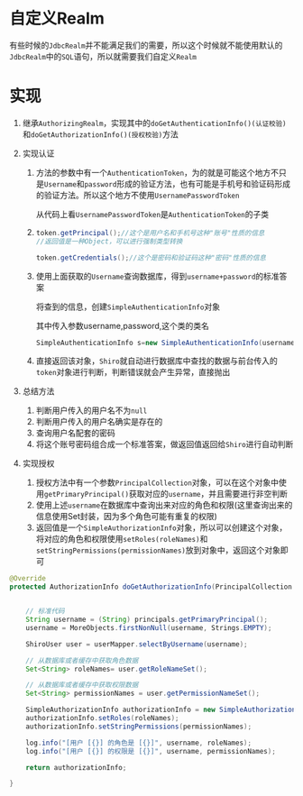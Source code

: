 # 自定义Realm

有些时候的`JdbcRealm`并不能满足我们的需要，所以这个时候就不能使用默认的`JdbcRealm`中的`SQL`语句，所以就需要我们自定义`Realm`

# 实现

1. 继承`AuthorizingRealm`，实现其中的`doGetAuthenticationInfo()(认证校验)`和`doGetAuthorizationInfo()(授权校验)`方法

2. 实现认证

   1. 方法的参数中有一个`AuthenticationToken`，为的就是可能这个地方不只是`Username`和`password`形成的验证方法，也有可能是手机号和验证码形成的验证方法。所以这个地方不使用`UsernamePasswordToken`

      从代码上看`UsernamePasswordToken`是`AuthenticationToken`的子类

   2. ```java
      token.getPrincipal();//这个是用户名和手机号这种"账号"性质的信息
      //返回值是一种Object，可以进行强制类型转换
      ```

      ```java
      token.getCredentials();//这个是密码和验证码这种"密码"性质的信息
      ```

   3. 使用上面获取的`Username`查询数据库，得到`username+password`的标准答案

      将查到的信息，创建`SimpleAuthenticationInfo`对象

      其中传入参数username,password,这个类的类名

      ```java
      SimpleAuthenticationInfo s=new SimpleAuthenticationInfo(username,password,"该类的类名")
      ```

   4. 直接返回该对象，`Shiro`就自动进行数据库中查找的数据与前台传入的`token`对象进行判断，判断错误就会产生异常，直接抛出

3. 总结方法

   1. 判断用户传入的用户名不为`null`
   2. 判断用户传入的用户名确实是存在的
   3. 查询用户名配套的密码
   4. 将这个账号密码组合成一个标准答案，做返回值返回给`Shiro`进行自动判断

4. 实现授权

   1. 授权方法中有一个参数`PrincipalCollection`对象，可以在这个对象中使用`getPrimaryPrincipal()`获取对应的`username`，并且需要进行非空判断
   2. 使用上述`username`在数据库中查询出来对应的角色和权限(这里查询出来的信息使用Set<String>封装，因为多个角色可能有重复的权限)
   3. 返回值是一个`SimpleAuthorizationInfo`对象，所以可以创建这个对象，将对应的角色和权限使用`setRoles(roleNames)`和`setStringPermissions(permissionNames)`放到对象中，返回这个对象即可
   
   
```java
@Override
protected AuthorizationInfo doGetAuthorizationInfo(PrincipalCollection principals) {


    // 标准代码
    String username = (String) principals.getPrimaryPrincipal();
    username = MoreObjects.firstNonNull(username, Strings.EMPTY);

    ShiroUser user = userMapper.selectByUsername(username);

    // 从数据库或者缓存中获取角色数据
    Set<String> roleNames= user.getRoleNameSet();

    // 从数据库或者缓存中获取权限数据
    Set<String> permissionNames = user.getPermissionNameSet();

    SimpleAuthorizationInfo authorizationInfo = new SimpleAuthorizationInfo();
    authorizationInfo.setRoles(roleNames);
    authorizationInfo.setStringPermissions(permissionNames);

    log.info("[用户 [{}] 的角色是 [{}]", username, roleNames);
    log.info("[用户 [{}] 的权限是 [{}]", username, permissionNames);

    return authorizationInfo;

}
```